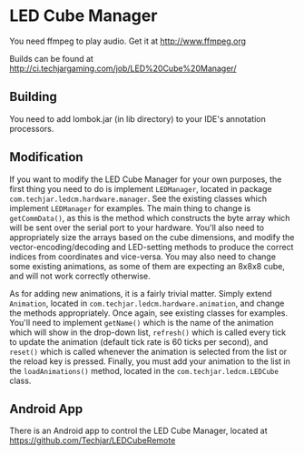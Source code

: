 # LED Cube Manager
You need ffmpeg to play audio. Get it at http://www.ffmpeg.org

Builds can be found at http://ci.techjargaming.com/job/LED%20Cube%20Manager/

## Building
You need to add lombok.jar (in lib directory) to your IDE's annotation processors.

## Modification
If you want to modify the LED Cube Manager for your own purposes, the first thing you need to do is implement `LEDManager`, located in
package `com.techjar.ledcm.hardware.manager`. See the existing classes which implement `LEDManager` for examples. The main thing to
change is `getCommData()`, as this is the method which constructs the byte array which will be sent over the serial port to your hardware.
You'll also need to appropriately size the arrays based on the cube dimensions, and modify the vector-encoding/decoding and LED-setting
methods to produce the correct indices from coordinates and vice-versa. You may also need to change some existing animations, as some of
them are expecting an 8x8x8 cube, and will not work correctly otherwise.

As for adding new animations, it is a fairly trivial matter. Simply extend `Animation`, located in `com.techjar.ledcm.hardware.animation`,
and change the methods appropriately. Once again, see existing classes for examples. You'll need to implement `getName()` which is the
name of the animation which will show in the drop-down list, `refresh()` which is called every tick to update the animation (default tick
rate is 60 ticks per second), and `reset()` which is called whenever the animation is selected from the list or the reload key is pressed.
Finally, you must add your animation to the list in the `loadAnimations()` method, located in the `com.techjar.ledcm.LEDCube` class.

## Android App
There is an Android app to control the LED Cube Manager, located at https://github.com/Techjar/LEDCubeRemote